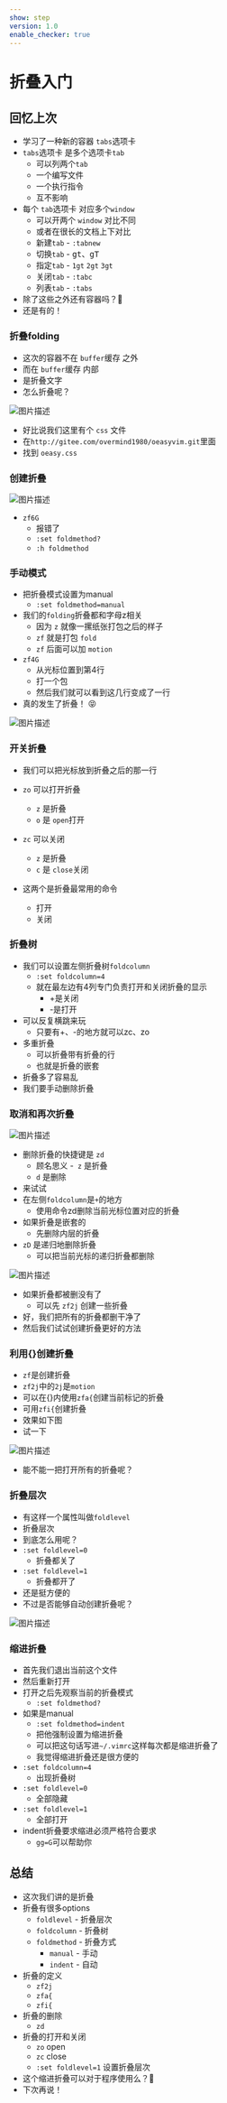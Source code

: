 ```yaml
---
show: step
version: 1.0
enable_checker: true
---
```


# 折叠入门

## 回忆上次

- 学习了一种新的容器 `tabs`选项卡
- `tabs`选项卡 是多个选项卡`tab`
	- 可以列两个`tab`
	- 一个编写文件
	- 一个执行指令
	- 互不影响
- 每个 `tab`选项卡 对应多个`window`
	- 可以开两个 `window` 对比不同
	- 或者在很长的文档上下对比
	- 新建`tab` - `:tabnew`
	- 切换`tab` - <kbd>g</kbd><kbd>t</kbd>、<kbd>g</kbd><kbd>T</kbd>
	- 指定`tab` - `1gt` `2gt` `3gt`
	- 关闭`tab` - `:tabc`
	- 列表`tab` - `:tabs`
- 除了这些之外还有容器吗？🤔
- 还是有的！

### 折叠folding
- 这次的容器不在 `buffer`缓存 之外
- 而在 `buffer`缓存 内部
- 是折叠文字
- 怎么折叠呢？

![图片描述](https://doc.shiyanlou.com/courses/uid1190679-20210723-1627051713865)

- 好比说我们这里有个 `css` 文件
- 在`http://gitee.com/overmind1980/oeasyvim.git`里面 
- 找到 `oeasy.css`

### 创建折叠

![图片描述](https://doc.shiyanlou.com/courses/uid1190679-20210723-1627051997859)
- `zf6G`
	- 报错了
	- `:set foldmethod?`
	- `:h foldmethod`

### 手动模式
- 把折叠模式设置为manual
	- `:set foldmethod=manual`
- 我们的`folding`折叠都和字母z相关
	- 因为 `z` 就像一摞纸张打包之后的样子
	- `zf` 就是打包 `fold`
	- `zf` 后面可以加 `motion`
- `zf4G` 
	- 从光标位置到第4行
	- 打一个包
	- 然后我们就可以看到这几行变成了一行
- 真的发生了折叠！ 😝

![图片描述](https://doc.shiyanlou.com/courses/uid1190679-20210723-1627052411049)

### 开关折叠

- 我们可以把光标放到折叠之后的那一行
- `zo` 可以打开折叠
	- `z` 是折叠
	- `o`  是 `open`打开
- `zc` 可以关闭
	- `z` 是折叠
	- `c` 是 `close`关闭

- 这两个是折叠最常用的命令
	- 打开 
	- 关闭

### 折叠树
- 我们可以设置左侧折叠树`foldcolumn`
	- `:set foldcolumn=4`
	- 就在最左边有4列专门负责打开和关闭折叠的显示
		- +是关闭
		- -是打开
 - 可以反复横跳来玩
	- 只要有+、-的地方就可以zc、zo
- 多重折叠
	- 可以折叠带有折叠的行
	- 也就是折叠的嵌套
- 折叠多了容易乱
- 我们要手动删除折叠



### 取消和再次折叠

![图片描述](https://doc.shiyanlou.com/courses/uid1190679-20210724-1627084786031)

- 删除折叠的快捷键是 `zd`
	- 顾名思义
	-` z` 是折叠
	- `d` 是删除
- 来试试
- 在左侧`foldcolumn`是`+`的地方
	- 使用命令zd删除当前光标位置对应的折叠
- 如果折叠是嵌套的
	- 先删除内层的折叠
- `zD` 是递归地删除折叠
	- 可以把当前光标的递归折叠都删除


![图片描述](https://doc.shiyanlou.com/courses/uid1190679-20210724-1627085128856)

- 如果折叠都被删没有了
	- 可以先 `zf2j` 创建一些折叠
- 好，我们把所有的折叠都删干净了
- 然后我们试试创建折叠更好的方法

### 利用{}创建折叠

- `zf`是创建折叠
- `zf2j`中的`2j`是`motion`
- 可以在{}内使用`zfa{`创建当前标记的折叠
- 可用`zfi{`创建折叠
- 效果如下图
- 试一下

![图片描述](https://doc.shiyanlou.com/courses/uid1190679-20210724-1627085419692)

- 能不能一把打开所有的折叠呢？

### 折叠层次

- 有这样一个属性叫做`foldlevel`
- 折叠层次
- 到底怎么用呢？
- `:set foldlevel=0`
	- 折叠都关了
- `:set foldlevel=1`
	- 折叠都开了
- 还是挺方便的
- 不过是否能够自动创建折叠呢？
	
![图片描述](https://doc.shiyanlou.com/courses/uid1190679-20210724-1627086064715)

### 缩进折叠

- 首先我们退出当前这个文件
- 然后重新打开
- 打开之后先观察当前的折叠模式
	- `:set foldmethod?`
- 如果是manual
	- `:set foldmethod=indent`
	- 把他强制设置为缩进折叠
	- 可以把这句话写进`~/.vimrc`这样每次都是缩进折叠了
	- 我觉得缩进折叠还是很方便的
- `:set foldcolumn=4`
	- 出现折叠树
- `:set foldlevel=0`
	- 全部隐藏
- `:set foldlevel=1`
	- 全部打开
- indent折叠要求缩进必须严格符合要求
	- `gg=G`可以帮助你
	
## 总结

- 这次我们讲的是折叠
- 折叠有很多options
	- `foldlevel` - 折叠层次
	- `foldcolumn` - 折叠树
	- `foldmethod` - 折叠方式
		- `manual` - 手动
		- `indent` - 自动
- 折叠的定义
	- `zf2j`
	- `zfa{`
	- `zfi{`
- 折叠的删除
	- `zd`
- 折叠的打开和关闭
	- `zo` open
	- `zc` close
	- `:set foldlevel=1` 设置折叠层次
- 这个缩进折叠可以对于程序使用么？🤔
- 下次再说！





